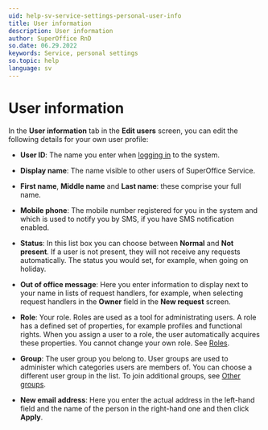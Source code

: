 ```yaml
---
uid: help-sv-service-settings-personal-user-info
title: User information
description: User information
author: SuperOffice RnD
so.date: 06.29.2022
keywords: Service, personal settings
so.topic: help
language: sv
---
```


# User information

In the **User information** tab in the **Edit users** screen, you can edit the following details for your own user profile:

* **User ID**: The name you enter when [logging in][1] to the system.

* **Display name**: The name visible to other users of SuperOffice Service.

* **First name**, **Middle name** and **Last name**: these comprise your full name.

* **Mobile phone**: The mobile number registered for you in the system and which is used to notify you by SMS, if you have SMS notification enabled.

* **Status**: In this list box you can choose between **Normal** and **Not present**. If a user is not present, they will not receive any requests automatically. The status you would set, for example, when going on holiday.

* **Out of office message**: Here you enter information to display next to your name in lists of request handlers, for example, when selecting request handlers in the **Owner** field in the **New request** screen.

* **Role**: Your role. Roles are used as a tool for administrating users. A role has a defined set of properties, for example profiles and functional rights. When you assign a user to a role, the user automatically acquires these properties. You cannot change your own role. See [Roles][2].

* **Group**: The user group you belong to. User groups are used to administer which categories users are members of. You can choose a different user group in the list. To join additional groups, see [Other groups][3].

* **New email address**: Here you enter the actual address in the left-hand field and the name of the person in the right-hand one and then click **Apply**.

<!-- Referenced links -->
[1]: ../../../../learn/getting-started/login.md
[2]: ../../../../admin/user-management/learn/role/index.md
[3]: other-groups.md

<!-- Referenced images -->

